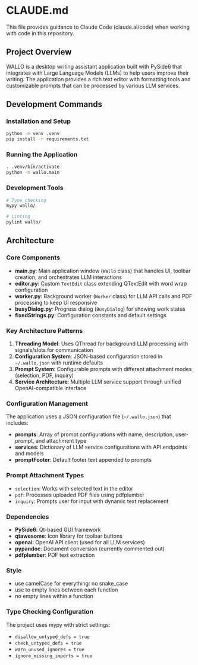 # CLAUDE.md

This file provides guidance to Claude Code (claude.ai/code) when working with code in this repository.

## Project Overview

WALLO is a desktop writing assistant application built with PySide6 that integrates with Large Language Models (LLMs) to help users improve their writing. The application provides a rich text editor with formatting tools and customizable prompts that can be processed by various LLM services.

## Development Commands

### Installation and Setup
```bash
python -m venv .venv
pip install -r requirements.txt
```

### Running the Application
```bash
. .venv/bin/activate
python -m wallo.main
```

### Development Tools
```bash
# Type checking
mypy wallo/

# Linting
pylint wallo/
```

## Architecture

### Core Components

- **main.py**: Main application window (`Wallo` class) that handles UI, toolbar creation, and orchestrates LLM interactions
- **editor.py**: Custom `TextEdit` class extending QTextEdit with word wrap configuration
- **worker.py**: Background worker (`Worker` class) for LLM API calls and PDF processing to keep UI responsive
- **busyDialog.py**: Progress dialog (`BusyDialog`) for showing work status
- **fixedStrings.py**: Configuration constants and default settings

### Key Architecture Patterns

1. **Threading Model**: Uses QThread for background LLM processing with signals/slots for communication
2. **Configuration System**: JSON-based configuration stored in `~/.wallo.json` with runtime defaults
3. **Prompt System**: Configurable prompts with different attachment modes (selection, PDF, inquiry)
4. **Service Architecture**: Multiple LLM service support through unified OpenAI-compatible interface

### Configuration Management

The application uses a JSON configuration file (`~/.wallo.json`) that includes:
- **prompts**: Array of prompt configurations with name, description, user-prompt, and attachment type
- **services**: Dictionary of LLM service configurations with API endpoints and models
- **promptFooter**: Default footer text appended to prompts

### Prompt Attachment Types

- `selection`: Works with selected text in the editor
- `pdf`: Processes uploaded PDF files using pdfplumber
- `inquiry`: Prompts user for input with dynamic text replacement

### Dependencies

- **PySide6**: Qt-based GUI framework
- **qtawesome**: Icon library for toolbar buttons
- **openai**: OpenAI API client (used for all LLM services)
- **pypandoc**: Document conversion (currently commented out)
- **pdfplumber**: PDF text extraction

### Style
- use camelCase for everything: no snake_case
- use to empty lines between each function
- no empty lines within a function

### Type Checking Configuration

The project uses mypy with strict settings:
- `disallow_untyped_defs = true`
- `check_untyped_defs = true`
- `warn_unused_ignores = true`
- `ignore_missing_imports = true`